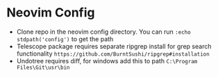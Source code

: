 # Neovim Config

- Clone repo in the neovim config directory. You can run `:echo stdpath('config')` to get the path
- Telescope package requires separate ripgrep install for grep search functionality `https://github.com/BurntSushi/ripgrep#installation`
- Undotree requires diff, for windows add this to path `C:\Program Files\Git\usr\bin`
